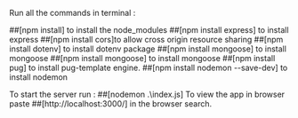 Run all the commands in terminal :  

##[npm install] to install the node_modules
##[npm install express] to install express
##[npm install cors]to allow  cross origin resource sharing
##[npm install dotenv] to install dotenv package
##[npm install mongoose] to install mongoose
##[npm install mongoose] to install mongoose
##[npm install pug] to install pug-template engine.
##[npm install nodemon --save-dev] to install nodemon 

To start the server run : ##[nodemon .\index.js]
To view the app in browser paste ##[http://localhost:3000/] in the browser search.
